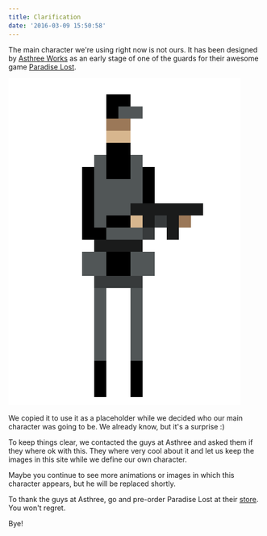 ```yaml
---
title: Clarification
date: '2016-03-09 15:50:58'
---
```


The main character we're using right now is not ours. It has been designed by [Asthree Works](http://asthreeworks.com/) as an early stage of one of the guards for their awesome game [Paradise Lost](http://asthreeworks.com/games-paradise-lost-first-contact/).

![](/assets/ghost-posts-images/2016/03/Screen-Shot-2016-03-09-at-16-40-15.png)

We copied it to use it as a placeholder while we decided who our main character was going to be. We already know, but it's a surprise :)

To keep things clear, we contacted the guys at Asthree and asked them if they where ok with this. They where very cool about it and let us keep the images in this site while we define our own character.

Maybe you continue to see more animations or images in which this character appears, but he will be replaced shortly.

To thank the guys at Asthree, go and pre-order Paradise Lost at their [store](http://asthreeworks.com/store/). You won't regret.

Bye!
